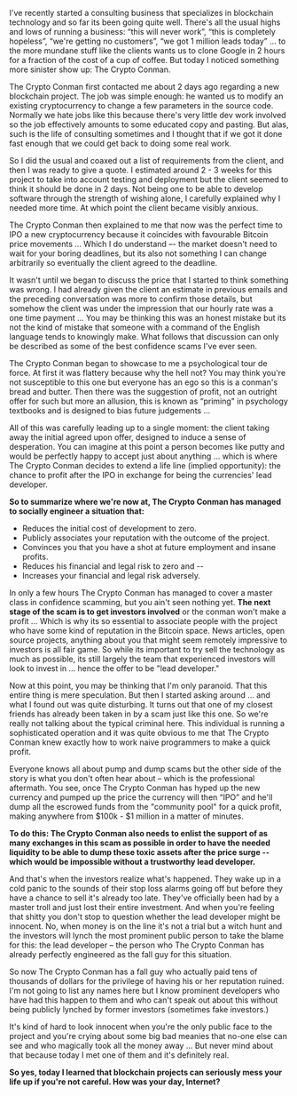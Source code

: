 I've recently started a consulting business that specializes in blockchain technology and so far its been going quite well. There's all the usual highs and lows of running a business: “this will never work”, “this is completely hopeless”, “we're getting no customers”, “we got 1 million leads today” ... to the more mundane stuff like the clients wants us to clone Google in 2 hours for a fraction of the cost of a cup of coffee. But today I noticed something more sinister show up: The Crypto Conman.

The Crypto Conman first contacted me about 2 days ago regarding a new blockchain project. The job was simple enough: he wanted us to modify an existing cryptocurrency to change a few parameters in the source code. Normally we hate jobs like this because there's very little dev work involved so the job effectively amounts to some educated copy and pasting. But alas, such is the life of consulting sometimes and I thought that if we got it done fast enough that we could get back to doing some real work.

So I did the usual and coaxed out a list of requirements from the client, and then I was ready to give a quote. I estimated around 2 - 3 weeks for this project to take into account testing and deployment but the client seemed to think it should be done in 2 days. Not being one to be able to develop software through the strength of wishing alone, I carefully explained why I needed more time. At which point the client became visibly anxious.

The Crypto Conman then explained to me that now was the perfect time to IPO a new cryptocurrency because it coincides with favourable Bitcoin price movements ... Which I do understand –- the market doesn't need to wait for your boring deadlines, but its also not something I can change arbitrarily so eventually the client agreed to the deadline.

It wasn't until we began to discuss the price that I started to think something was wrong. I had already given the client an estimate in previous emails and the preceding conversation was more to confirm those details, but somehow the client was under the impression that our hourly rate was a one time payment ...  You may be thinking this was an honest mistake but its not the kind of mistake that someone with a command of the English language tends to knowingly make. What follows that discussion can only be described as some of the best confidence scams I've ever seen.

The Crypto Conman began to showcase to me a psychological tour de force. At first it was flattery because why the hell not? You may think you're not susceptible to this one but everyone has an ego so this is a conman's bread and butter. Then there was the suggestion of profit, not an outright offer for such but more an allusion, this is known as “priming" in psychology textbooks and is designed to bias future judgements ...

All of this was carefully leading up to a single moment: the client taking away the initial agreed upon offer, designed to induce a sense of desperation. You can imagine at this point a person becomes like putty and would be perfectly happy to accept just about anything ... which is where The Crypto Conman decides to extend a life line (implied opportunity): the chance to profit after the IPO in exchange for being the currencies' lead developer.

**So to summarize where we're now at, The Crypto Conman has managed to socially engineer a situation that:**
* Reduces the initial cost of development to zero.
* Publicly associates your reputation with the outcome of the project.
* Convinces you that you have a shot at future employment and insane profits.
* Reduces his financial and legal risk to zero and --
* Increases your financial and legal risk adversely.

In only a few hours The Crypto Conman has managed to cover a master class in confidence scamming, but you ain't seen nothing yet. **The next stage of the scam is to get investors involved** or the conman won't make a profit ... Which is why its so essential to associate people with the project who have some kind of reputation in the Bitcoin space. News articles, open source projects, anything about you that might seem remotely impressive to investors is all fair game. So while its important to try sell the technology as much as possible, its still largely the team that experienced investors will look to invest in ... hence the offer to be "lead developer."

Now at this point, you may be thinking that I'm only paranoid. That this entire thing is mere speculation. But then I started asking around ... and what I found out was quite disturbing. It turns out that one of my closest friends has already been taken in by a scam just like this one. So we're really not talking about the typical criminal here. This individual is running a sophisticated operation and it was quite obvious to me that The Crypto Conman knew exactly how to work naive programmers to make a quick profit.

Everyone knows all about pump and dump scams but the other side of the story is what you don't often hear about – which is the professional aftermath. You see, once The Crypto Conman has hyped up the new currency and pumped up the price the currency will then “IPO” and he'll dump all the escrowed funds from the "community pool" for a quick profit, making anywhere from $100k - $1 million in a matter of minutes.

**To do this: The Crypto Conman also needs to enlist the support of as many exchanges in this scam as possible in order to have the needed liquidity to be able to dump these toxic assets after the price surge -- which would be impossible without a trustworthy lead developer.**

And that's when the investors realize what's happened. They wake up in a cold panic to the sounds of their stop loss alarms going off but before they have a chance to sell it's already too late. They've officially been had by a master troll and just lost their entire investment. And when you're feeling that shitty you don't stop to question whether the lead developer might be innocent. No, when money is on the line it's not a trial but a witch hunt and the investors will lynch the most prominent public person to take the blame for this: the lead developer – the person who The Crypto Conman has already perfectly engineered as the fall guy for this situation.

So now The Crypto Conman has a fall guy who actually paid tens of thousands of dollars for the privilege of having his or her reputation ruined. I'm not going to list any names here but I know prominent developers who have had this happen to them and who can't speak out about this without being publicly lynched by former investors (sometimes fake investors.)

It's kind of hard to look innocent when you're the only public face to the project and you're crying about some big bad meanies that no-one else can see and who magically took all the money away ... But never mind about that because today I met one of them and it's definitely real.

**So yes, today I learned that blockchain projects can seriously mess your life up if you're not careful. How was your day, Internet?**

